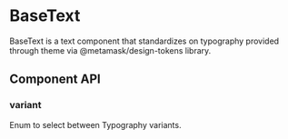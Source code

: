 # BaseText

BaseText is a text component that standardizes on typography provided through theme via @metamask/design-tokens library.

## Component API

### variant

Enum to select between Typography variants.
